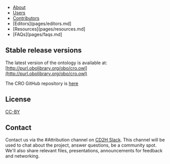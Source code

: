 - [About](pages/about.md)
- [Users](pages/users.md)
- [Contributors](pages/contributors.md)
- [Editors](pages/editors.md]
- [Resources](pages/resources.md]
- [FAQs](pages/faqs.md]

## Stable release versions
The latest version of the ontology is available at: [http://purl.obolibrary.org/obo/cro.owl](http://purl.obolibrary.org/obo/cro.owl)  

The CRO GitHub repository is [here](https://github.com/data2health/contributor-role-ontology#relevant-publications-and-scholarly-products)

## License
[CC-BY](https://creativecommons.org/licenses/by/2.0/)

## Contact
Contact us via the #Attribution channel on [CD2H Slack](https://cd2h.slack.com/?redir=%2Fmessages). This channel will be used to chat about the project, answer questions, be a community spot. We'll also share relevant files, presentations, announcements for feedback and networking.

